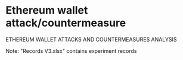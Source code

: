 # Ethereum wallet attack/countermeasure
ETHEREUM WALLET ATTACKS AND COUNTERMEASURES ANALYSIS

Note: "Records V3.xlsx" contains experiment records

